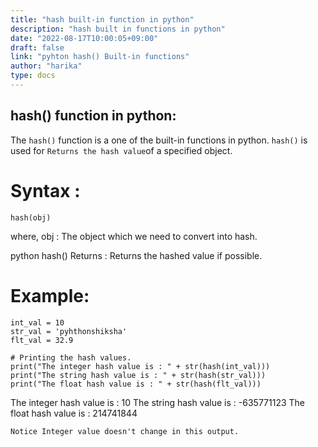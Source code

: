 ```yaml
---
title: "hash built-in function in python"
description: "hash built in functions in python"
date: "2022-08-17T10:00:05+09:00"
draft: false
link: "pyhton hash() Built-in functions"
author: "harika"
type: docs
---
```


## hash() function in python:
The `hash()` function is a one of the built-in functions in python.
`hash()` is used for `Returns the hash value`of a specified object.

# Syntax :
```
hash(obj)
```
where,
obj : The object which we need to convert into hash.

python hash() Returns :
Returns the hashed value if possible. 

# Example:
```
int_val = 10
str_val = 'pyhthonshiksha'
flt_val = 32.9
 
# Printing the hash values.
print("The integer hash value is : " + str(hash(int_val)))
print("The string hash value is : " + str(hash(str_val)))
print("The float hash value is : " + str(hash(flt_val)))
```
The integer hash value is : 10
The string hash value is : -635771123
The float hash value is : 214741844
```
Notice Integer value doesn't change in this output.